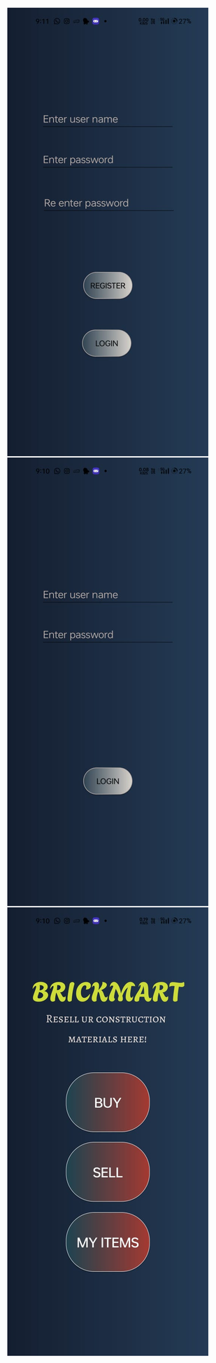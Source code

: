 ![image_alt](https://github.com/manish-r-rao/BrickMart/blob/6ff2fbfe246a4f47c9b386801cb31bf743f938bc/Rgister.jpg)
![image_alt](https://github.com/manish-r-rao/BrickMart/blob/387cd180545d03eac70cba53119e3a39f1d7a516/Login.jpg)
![image_alt](https://github.com/manish-r-rao/BrickMart/blob/db2430bf1e0de11943a0eb37521d2c8d9ce4920f/MainPage.jpg)
